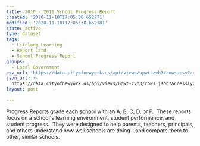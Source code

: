 ```yaml
---
title: 2010 - 2011 School Progress Report
created: '2020-11-10T17:05:38.652771'
modified: '2020-11-10T17:05:38.652781'
state: active
type: dataset
tags:
  - Lifelong Learning
  - Report Card
  - School Progress Report
groups:
  - Local Government
csv_url: 'https://data.cityofnewyork.us/api/views/upwt-zvh3/rows.csv?accessType=DOWNLOAD'
json_url: >-
  https://data.cityofnewyork.us/api/views/upwt-zvh3/rows.json?accessType=DOWNLOAD
layout: post

---
```

Progress Reports grade each school with an A, B, C, D, or F.  These reports focus on a school's learning environment, student performance, and student progress.  They were designed to help parents, teachers, principals, and others understand how well schools are doing—and compare them to other, similar schools.
